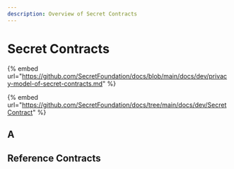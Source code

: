 ```yaml
---
description: Overview of Secret Contracts
---
```


# Secret Contracts

{% embed url="https://github.com/SecretFoundation/docs/blob/main/docs/dev/privacy-model-of-secret-contracts.md" %}

{% embed url="https://github.com/SecretFoundation/docs/tree/main/docs/dev/SecretContract" %}

## A

## Reference Contracts&#x20;
